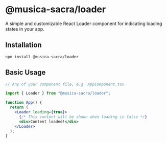 # @musica-sacra/loader

A simple and customizable React Loader component for indicating loading states in your app.

## Installation

`npm install @musica-sacra/loader`

## Basic Usage

```jsx
// Any of your component file, e.g. AppComponent.tsx

import { Loader } from "@musica-sacra/loader";

function App() {
  return (
    <Loader loading={true}>
      {/* This content will be shown when loading is false */}
      <div>Content loaded!</div>
    </Loader>
  );
}

